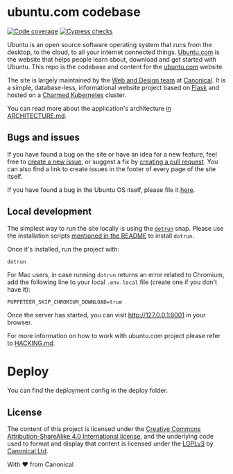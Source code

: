 # ubuntu.com codebase

[![Code coverage](https://codecov.io/gh/canonical-web-and-design/ubuntu.com/branch/master/graph/badge.svg)](https://codecov.io/gh/canonical-web-and-design/ubuntu.com)
[![Cypress checks](https://github.com/canonical-web-and-design/ubuntu.com/workflows/Cypress%20checks/badge.svg)](https://github.com/canonical-web-and-design/ubuntu.com/actions?query=workflow%3A%22Cypress+checks%22)

Ubuntu is an open source software operating system that runs from the desktop, to the cloud, to all your internet connected things. [Ubuntu.com](https://ubuntu.com) is the website that helps people learn about, download and get started with Ubuntu. This repo is the codebase and content for the [ubuntu.com](https://ubuntu.com) website.

The site is largely maintained by the [Web and Design team](https://ubuntu.com/blog/topics/design) at [Canonical](https://www.canonical.com). It is a simple, database-less, informational website project based on [Flask](https://flask.palletsprojects.com/en/1.1.x/) and hosted on a [Charmed Kubernetes](https://ubuntu.com/kubernetes) cluster.

You can read more about the application's architecture [in ARCHITECTURE.md](ARCHITECTURE.md).

## Bugs and issues

If you have found a bug on the site or have an idea for a new feature, feel free to [create a new issue](https://github.com/canonical-web-and-design/ubuntu.com/issues/new), or suggest a fix by [creating a pull request](https://help.github.com/articles/creating-a-pull-request/). You can also find a link to create issues in the footer of every page of the site itself.

If you have found a bug in the Ubuntu OS itself, please file it [here](https://bugs.launchpad.net/ubuntu/).

## Local development

The simplest way to run the site locally is using the [`dotrun`](https://github.com/canonical-web-and-design/dotrun/) snap. Please use the installation scripts [mentioned in the README](https://github.com/canonical-web-and-design/dotrun/blob/main/README.md#installation) to install `dotrun`.

Once it's installed, run the project with:

```bash
dotrun
```

For Mac users, in case running `dotrun` returns an error related to Chromium, add the following line to your local `.env.local` file (create one if you don't have it):

```
PUPPETEER_SKIP_CHROMIUM_DOWNLOAD=true
```

Once the server has started, you can visit <http://127.0.0.1:8001> in your browser.

For more information on how to work with ubuntu.com project please refer to [HACKING.md](HACKING.md).

# Deploy

You can find the deployment config in the deploy folder.

## License

The content of this project is licensed under the [Creative Commons Attribution-ShareAlike 4.0 International license](https://creativecommons.org/licenses/by-sa/4.0/), and the underlying code used to format and display that content is licensed under the [LGPLv3](https://opensource.org/license/lgpl-3-0/) by [Canonical Ltd](http://www.canonical.com/).

With ♥ from Canonical
